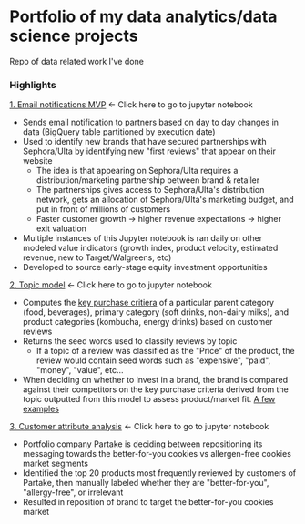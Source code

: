 # Portfolio of my data analytics/data science projects
Repo of data related work I've done

### Highlights

[1. Email notifications MVP](https://github.com/terry-zeng1134/Portfolio/blob/main/BQ%20notification%20MVP/first_review.ipynb) <- Click here to go to jupyter notebook
  - Sends email notification to partners based on day to day changes in data (BigQuery table partitioned by execution date)
  - Used to identify new brands that have secured partnerships with Sephora/Ulta by identifying new "first reviews" that appear on their website
    - The idea is that appearing on Sephora/Ulta requires a distribution/marketing partnership between brand & retailer
    - The partnerships gives access to Sephora/Ulta's distribution network, gets an allocation of Sephora/Ulta's marketing budget, and put in front of millions of customers
    - Faster customer growth -> higher revenue expectations -> higher exit valuation
  - Multiple instances of this Jupyter notebook is ran daily on other modeled value indicators (growth index, product velocity, estimated revenue, new to Target/Walgreens, etc)
  - Developed to source early-stage equity investment opportunities
  
[2. Topic model](https://github.com/terry-zeng1134/Portfolio/blob/main/Topic%20modelling/topic%20model%20v2.ipynb) <- Click here to go to jupyter notebook
- Computes the [key purchase critiera](https://redfworkshop.org/learn/key-purchasing-criteria/) of a particular parent category (food, beverages), primary category (soft drinks, non-dairy milks), and product categories (kombucha, energy drinks) based on customer reviews
- Returns the seed words used to classify reviews by topic
  - If a topic of a review was classified as the "Price" of the product, the review would contain seed words such as "expensive", "paid", "money", "value", etc...
- When deciding on whether to invest in a brand, the brand is compared against their competitors on the key purchase criteria derived from the topic outputted from this model to assess product/market fit. [A few examples](https://github.com/terry-zeng1134/Portfolio/tree/main/S3%20Spark%20projects/Key%20Purchase%20Criteria)


[3. Customer attribute analysis](https://github.com/terry-zeng1134/Portfolio/blob/main/BQ%20projects/Ad%20hoc/Partake%20Basket_Analysis%20Review_Distribution%20Term_Frequency.ipynb) <- Click here to go to jupyter notebook
- Portfolio company Partake is deciding between repositioning its messaging towards the better-for-you cookies vs allergen-free cookies market segments
- Identified the top 20 products most frequently reviewed by customers of Partake, then manually labeled whether they are "better-for-you", "allergy-free", or irrelevant
- Resulted in reposition of brand to target the better-for-you cookies market
